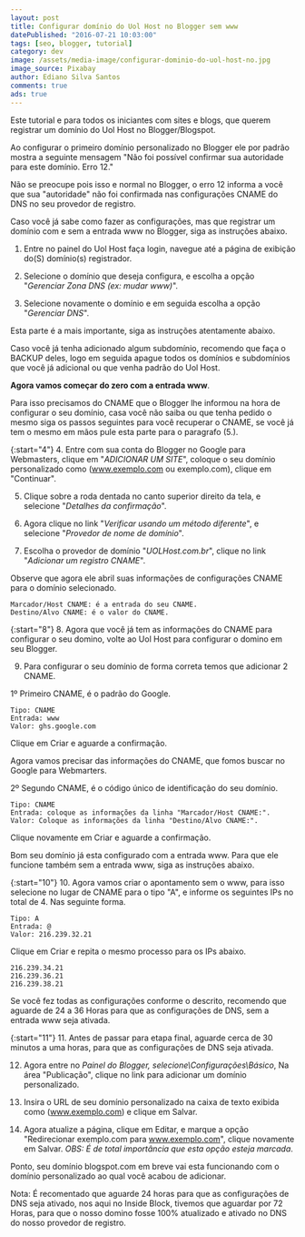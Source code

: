 ```yaml
---
layout: post
title: Configurar domínio do Uol Host no Blogger sem www
datePublished: "2016-07-21 10:03:00"
tags: [seo, blogger, tutorial]
category: dev
image: /assets/media-image/configurar-dominio-do-uol-host-no.jpg
image_source: Pixabay
author: Ediano Silva Santos
comments: true
ads: true
---
```


Este tutorial e para todos os iniciantes com sites e blogs, que querem registrar um domínio do Uol Host no Blogger/Blogspot.

Ao configurar o primeiro domínio personalizado no Blogger ele por padrão mostra a seguinte mensagem "Não foi possível confirmar sua autoridade para este domínio. Erro 12."

Não se preocupe pois isso e normal no Blogger, o erro 12 informa a você que sua "autoridade" não foi confirmada nas configurações CNAME do DNS no seu provedor de registro.

Caso você já sabe como fazer as configurações, mas que registrar um domínio com e sem a entrada www no Blogger, siga as instruções abaixo.

1. Entre no painel do Uol Host faça login, navegue até a página de exibição do(S) domínio(s) registrador.

2. Selecione o domínio que deseja configura, e escolha a opção "*Gerenciar Zona DNS (ex: mudar www)*".

3. Selecione novamente o domínio e em seguida escolha a opção "*Gerenciar DNS*".

Esta parte é a mais importante, siga as instruções atentamente abaixo.

Caso você já tenha adicionado algum subdomínio, recomendo que faça o BACKUP deles, logo em seguida apague todos os domínios e subdomínios que você já adicional ou que venha padrão do Uol Host.

**Agora vamos começar do zero com a entrada www**.

Para isso precisamos do CNAME que o Blogger lhe informou na hora de configurar o seu domínio, casa você não saiba ou que tenha pedido o mesmo siga os passos seguintes  para você recuperar o CNAME, se você já tem o mesmo em mãos pule esta parte para o paragrafo (5.).

{:start="4"}
4. Entre com sua conta do Blogger no Google para Webmasters, clique em "*ADICIONAR UM SITE*", coloque o seu domínio personalizado como (www.exemplo.com ou exemplo.com), clique em "Continuar".

5. Clique sobre a roda dentada no canto superior direito da tela, e selecione "*Detalhes da confirmação*".

6. Agora clique no link "*Verificar usando um método diferente*", e selecione "*Provedor de nome de domínio*".

7. Escolha o provedor de domínio "*UOLHost.com.br*", clique no link "*Adicionar um registro CNAME*".

Observe que agora ele abril suas informações de configurações CNAME para o domínio selecionado.

```
Marcador/Host CNAME: é a entrada do seu CNAME.
Destino/Alvo CNAME: é o valor do CNAME.
```

{:start="8"}
8. Agora que você já tem as informações do CNAME para configurar o seu domino, volte ao Uol Host para configurar o domino em seu Blogger.

9. Para configurar o seu domínio de forma correta temos que adicionar 2 CNAME.

1º Primeiro CNAME, é o padrão do Google.

```
Tipo: CNAME
Entrada: www
Valor: ghs.google.com
```

Clique em Criar e aguarde a confirmação.

Agora vamos precisar das informações do CNAME, que fomos buscar no Google para Webmarters.

2º Segundo CNAME, é o código único de identificação do seu domínio.

```
Tipo: CNAME
Entrada: coloque as informações da linha "Marcador/Host CNAME:".
Valor: Coloque as informações da linha "Destino/Alvo CNAME:".
```

Clique novamente em Criar e aguarde a confirmação.

Bom seu domínio já esta configurado com a entrada www. Para que ele funcione também sem a entrada www, siga as instruções abaixo.

{:start="10"}
10. Agora vamos criar o apontamento sem o www, para isso selecione no lugar de CNAME  para o tipo "A", e informe os seguintes IPs no total de 4. Nas seguinte forma.

```
Tipo: A
Entrada: @
Valor: 216.239.32.21
```

Clique em Criar e repita o mesmo processo para os IPs abaixo.

```
216.239.34.21
216.239.36.21
216.239.38.21
```

Se você fez todas as configurações conforme o descrito, recomendo que aguarde de 24 a 36 Horas para que as configurações de DNS, sem a entrada www seja ativada.

{:start="11"}
11. Antes de passar para etapa final, aguarde cerca de 30 minutos a uma horas, para que as configurações de DNS seja ativada.

12. Agora entre no *Painel do Blogger, selecione\Configurações\Básico*, Na área "Publicação", clique no link para adicionar um domínio personalizado.

13. Insira o URL de seu domínio personalizado na caixa de texto exibida como (www.exemplo.com) e clique em Salvar.

14. Agora atualize a página, clique em Editar, e marque a opção "Redirecionar exemplo.com para www.exemplo.com", clique novamente em Salvar. *OBS: É  de total importância que esta opção esteja marcada*.

Ponto, seu domínio blogspot.com em breve vai esta funcionando com o domínio personalizado ao qual você acabou de adicionar.

Nota: É recomentado que aguarde 24 horas para que as configurações de DNS seja ativado, nos aqui no Inside Block, tivemos que aguardar por 72 Horas, para que o nosso domino fosse 100% atualizado e ativado no DNS do nosso provedor de registro.
